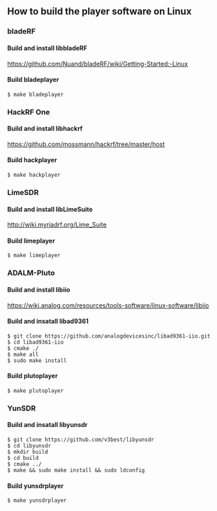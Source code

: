 ## How to build the player software on Linux

### bladeRF

#### Build and install libbladeRF

https://github.com/Nuand/bladeRF/wiki/Getting-Started:-Linux

#### Build bladeplayer

```
$ make bladeplayer
```

### HackRF One

#### Build and install libhackrf

https://github.com/mossmann/hackrf/tree/master/host

#### Build hackplayer

```
$ make hackplayer
```

### LimeSDR

#### Build and install libLimeSuite

http://wiki.myriadrf.org/Lime_Suite

#### Build limeplayer

```
$ make limeplayer
```

### ADALM-Pluto

#### Build and install libiio

https://wiki.analog.com/resources/tools-software/linux-software/libiio

#### Build and insatall libad9361

```
$ git clone https://github.com/analogdevicesinc/libad9361-iio.git
$ cd libad9361-iio
$ cmake ./
$ make all
$ sudo make install
```

#### Build plutoplayer

```
$ make plutoplayer
```

### YunSDR

#### Build and insatall libyunsdr

```
$ git clone https://github.com/v3best/libyunsdr
$ cd libyunsdr
$ mkdir build
$ cd build
$ cmake ../
$ make && sudo make install && sudo ldconfig
```

#### Build yunsdrplayer

```
$ make yunsdrplayer
```